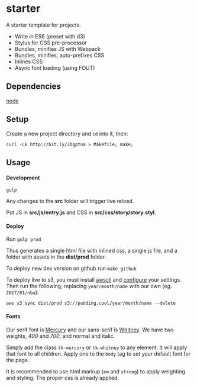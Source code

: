 # starter

A starter template for projects.

* Write in ES6 (preset with d3)
* Stylus for CSS pre-processor
* Bundles, minifies JS with Webpack
* Bundles, minifies, auto-prefixes CSS
* Inlines CSS
* Async font loading (using FOUT)

## Dependencies
[node](http://nodejs.org)

## Setup
Create a new project directory and `cd` into it, then:

```
curl -Lk http://bit.ly/2bgptna > Makefile; make;
```

## Usage

#### Development
`gulp`

Any changes to the **src** folder will trigger live reload.

Put JS in **src/js/entry.js** and CSS in **src/css/story/story.styl**.

#### Deploy
Run `gulp prod`

Thus generates a single html file with inlined css, a single js file, and a folder with assets in the **dist/prod** folder.

To deploy new dev version on github run `make github`

To deploy live to s3, you must install [awscli](https://aws.amazon.com/cli/) and [configure](http://docs.aws.amazon.com/cli/latest/reference/configure/index.html) your settings. Then run the following, replacing  `year/month/name` with our own (eg. `2017/01/nba`):

`aws s3 sync dist/prod s3://pudding.cool/year/month/name --delete`

#### Fonts
Our serif font is [Mercury](https://typography.com/fonts/mercury-text/styles/screensmart/) and our sans-serif is [Whitney](https://typography.com/fonts/whitney/styles/screensmart/). We have two weights, *400* and *700*, and normal and italic.

Simply add the class `tk-mercury` or `tk-whitney` to any element. It will apply that font to all children. Apply one to the `body` tag to set your default font for the page.

It is recommended to use html markup (`em` and `strong`) to apply weighting and styling. The proper css is already applied.
